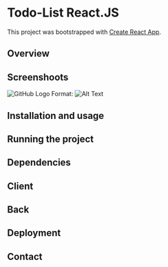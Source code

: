 # Todo-List React.JS

This project was bootstrapped with [Create React App](https://github.com/facebook/create-react-app).

## Overview

## Screenshoots

![GitHub Logo](/images/logo.png)
Format: ![Alt Text](url)

## Installation and usage

## Running the project

## Dependencies

## Client

## Back

## Deployment

## Contact
